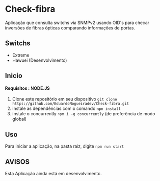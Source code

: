 # Check-fibra
Aplicação que consulta switchs via SNMPv2 usando OID's 
para checar inversões de fibras ópticas comparando informações de portas.

## Switchs 
- Extreme
- Hawuei (Desenvolvimento)
  
## Inicio
#### Requisitos : NODE.JS 
1. Clone este repositório em seu dispositivo `git clone https://github.com/EduardoNogueiradev/Check-fibra.git`
2. instale as dependências com o comando `npm install`
3. instale o concurrently `npm i -g concurrently` (de preferência de modo global)

## Uso
Para iniciar a aplicação, na pasta raíz, digite `npm run start`

## AVISOS
Esta Aplicação ainda está em desenvolvimento.
